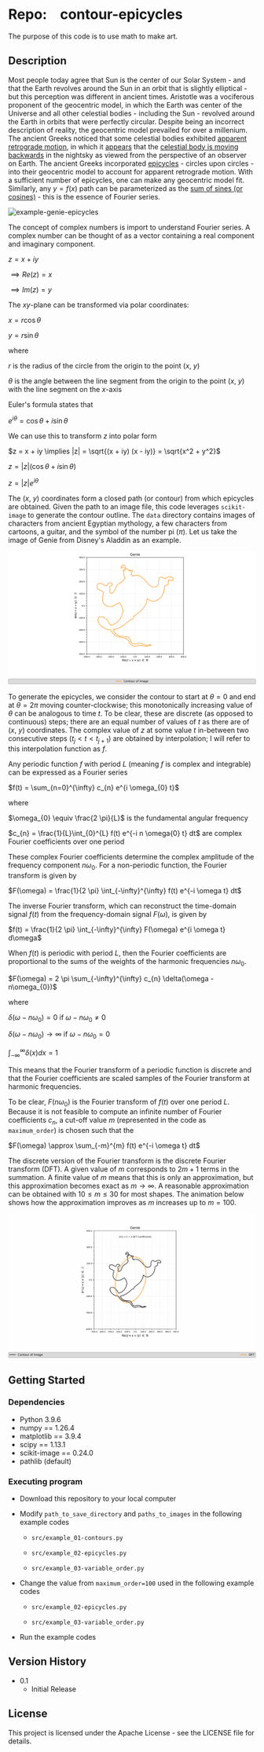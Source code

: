 # Repo:    contour-epicycles

The purpose of this code is to use math to make art. 

## Description

Most people today agree that Sun is the center of our Solar System - and that the Earth revolves around the Sun in an orbit that is slightly elliptical - but this perception was different in ancient times. Aristotle was a vociferous proponent of the geocentric model, in which the Earth was center of the Universe and all other celestial bodies - including the Sun - revolved around the Earth in orbits that were perfectly circular. Despite being an incorrect description of reality, the geocentric model prevailed for over a millenium. The ancient Greeks noticed that some celestial bodies exhibited [apparent retrograde motion](https://en.wikipedia.org/wiki/Apparent_retrograde_motion), in which it [appears]((https://upload.wikimedia.org/wikipedia/commons/7/70/Apparent_retrograde_motion_of_Mars_in_2003.gif)) that the [celestial body is moving backwards](https://upload.wikimedia.org/wikipedia/commons/f/f0/The_astronomical_explanation_for_Mercury_retrograde.webm) in the nightsky as viewed from the perspective of an observer on Earth. The ancient Greeks incorporated [epicycles](https://upload.wikimedia.org/wikipedia/commons/f/fb/Epicycle_and_deferent.svg) - circles upon circles - into their geocentric model to account for apparent retrograde motion. With a sufficient number of epicycles, one can make any geocentric model fit. Similarly, any $y=f(x)$ path can be parameterized as the [sum of sines (or cosines)](https://upload.wikimedia.org/wikipedia/commons/thumb/2/2b/Fourier_series_and_transform.gif/640px-Fourier_series_and_transform.gif) - this is the essence of Fourier series. 


![example-genie-epicycles](output/example_02-epicycles/genie-Epicycles.gif)


The concept of complex numbers is import to understand Fourier series. A complex number can be thought of as a vector containing a real component and imaginary component.

$z = x + iy$

  $\implies Re(z) = x$
  
  $\implies Im(z) = y$

The $xy$-plane can be transformed via polar coordinates:

$x = r \cos \theta$

$y = r \sin \theta$

where

$r$ is the radius of the circle from the origin to the point ($x$, $y$)

$\theta$ is the angle between the line segment from the origin to the point ($x$, $y$) with the line segment on the $x$-axis

Euler's formula states that

$e^{i \theta} = \cos \theta + i \sin \theta$


We can use this to transform $z$ into polar form

$z = x + iy \implies |z| = \sqrt{(x + iy) (x - iy)} = \sqrt{x^2 + y^2}$

$z = |z| (\cos \theta + i \sin \theta)$

$z = |z| e^{i \theta}$

The ($x$, $y$) coordinates form a closed path (or contour) from which epicycles are obtained. Given the path to an image file, this code leverages `scikit-image` to generate the contour outline. The `data` directory contains images of characters from ancient Egyptian mythology, a few characters from cartoons, a guitar, and the symbol of the number pi ($\pi$). Let us take the image of Genie from Disney's Aladdin as an example.


<img title="" src="output/example_01-contours/genie-Contour.png" alt="example-genie_contour" data-align="center">


To generate the epicycles, we consider the contour to start at $\theta=0$ and end at $\theta=2 \pi$ moving counter-clockwise; this monotonically increasing value of $\theta$ can be analogous to time $t$. To be clear, these are discrete (as opposed to continuous) steps; there are an equal number of values of $t$ as there are of ($x$, $y$) coordinates. The complex value of $z$ at some value $t$ in-between two consecutive steps ($t_{j} < t < t_{j+1}$) are obtained by interpolation; I will refer to this interpolation function as $f$.

Any periodic function $f$ with period $L$ (meaning $f$ is complex and integrable) can be expressed as a Fourier series

$f(t) = \sum_{n=0}^{\infty} c_{n} e^{i \omega_{0} t}$

where

$\omega_{0} \equiv \frac{2 \pi}{L}$ is the fundamental angular frequency

$c_{n} = \frac{1}{L}\int_{0}^{L} f(t) e^{-i n \omega{0} t} dt$ are complex Fourier coefficients over one period

These complex Fourier coefficients determine the complex amplitude of the frequency component $n \omega_{0}$. For a non-periodic function, the Fourier transform is given by

$F(\omega) = \frac{1}{2 \pi} \int_{-\infty}^{\infty} f(t) e^{-i \omega t} dt$

The inverse Fourier transform, which can reconstruct the time-domain signal $f(t)$ from the frequency-domain signal $F(\omega)$, is given by

$f(t) = \frac{1}{2 \pi} \int_{-\infty}^{\infty} F(\omega) e^{i \omega t} d\omega$

When $f(t)$ is periodic with period $L$, then the Fourier coefficients are proportional to the sums of the weights of the harmonic frequencies $n\omega_{0}$.

$F(\omega) = 2 \pi \sum_{-\infty}^{\infty} c_{n} \delta(\omega - n\omega_{0})$

where

$\delta(\omega - n\omega_{0}) = 0$ if $\omega - n\omega_{0} \neq 0$

$\delta(\omega - n\omega_{0}) \rightarrow \infty$ if $\omega - n\omega_{0} = 0$

$\int_{-\infty}^{\infty} \delta(x) dx = 1$

This means that the Fourier transform of a periodic function is discrete and that the Fourier coefficients are scaled samples of the Fourier transform at harmonic frequencies.

To be clear, $F(n\omega_{0})$ is the Fourier transform of $f(t)$ over one period $L$. Because it is not feasible to compute an infinite number of Fourier coefficients $c_{n}$, a cut-off value $m$ (represented in the code as `maximum_order`) is chosen such that the 

$F(\omega) \approx \sum_{-m}^{m} f(t) e^{-i \omega t} dt$

The discrete version of the Fourier transform is the discrete Fourier transform (DFT). A given value of $m$ corresponds to $2m+1$ terms in the summation. A finite value of $m$ means that this is only an approximation, but this approximation becomes exact as $m \rightarrow \infty$. A reasonable approximation can be obtained with $10 \leq m \leq 30$ for most shapes. The animation below shows how the approximation improves as $m$ increases up to $m=100$.


![example-genie_variable_order](output/example_03-variable_order/genie-VariableOrder.gif)


## Getting Started

### Dependencies

* Python 3.9.6
* numpy == 1.26.4
* matplotlib == 3.9.4
* scipy == 1.13.1
* scikit-image == 0.24.0
* pathlib (default)

### Executing program

* Download this repository to your local computer

* Modify `path_to_save_directory` and `paths_to_images` in  the following example codes
  
  * `src/example_01-contours.py`
  
  * `src/example_02-epicycles.py`
  
  * `src/example_03-variable_order.py`

* Change the value from `maximum_order=100` used  in the following example codes
  
  * `src/example_02-epicycles.py`
  
  * `src/example_03-variable_order.py`

* Run the example codes

## Version History

* 0.1
  * Initial Release

## License

This project is licensed under the Apache License - see the LICENSE file for details.
